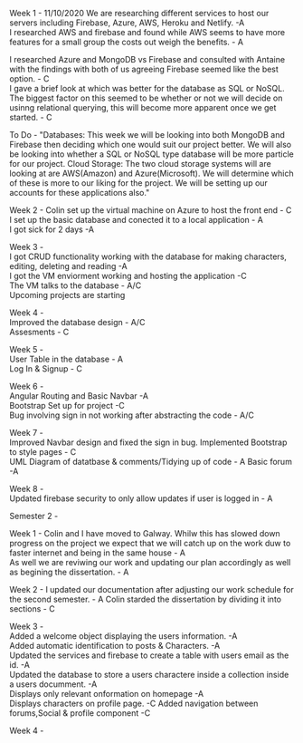 Week 1 - 11/10/2020
We are researching different services to host our servers including Firebase, Azure, AWS, Heroku and Netlify. -A  
I researched AWS and firebase and found while AWS seems to have more features for a small group the costs out weigh the benefits. - A  

I researched Azure and MongoDB vs Firebase and consulted with Antaine with the findings with both of us agreeing Firebase seemed like the best option. - C  
I gave a brief look at which was better for the database as SQL or NoSQL.  The biggest factor on this seemed to be whether or not we will decide on usinng relational querying, this will become more apparent once we get started. - C 

To Do - "Databases:
This week we will be looking into both MongoDB and Firebase then deciding which one would suit our project better.
We will also be looking into whether a SQL or NoSQL type database will be more particle for our project.
Cloud Storage:
The two cloud storage systems will are looking at are AWS(Amazon) and Azure(Microsoft).  We will determine which of these is more to our liking for the project.
We will be setting up our accounts for these applications also."

Week 2 - 
Colin set up the virtual machine on Azure to host the front end - C  
I set up the basic database and conected it to a local application - A  
I got sick for 2 days -A  
  
Week 3 -  
I got CRUD functionality working with the database for making characters, editing, deleting and reading -A  
I got the VM enviorment working and hosting the application -C  
The VM talks to the database - A/C  
Upcoming projects are starting  

Week 4 -  
Improved the database design - A/C  
Assesments - C  

Week 5 -  
User Table in the database - A  
Log In & Signup - C  

Week 6 -  
Angular Routing and Basic Navbar -A  
Bootstrap Set up for project -C  
Bug involving sign in not working after abstracting the code - A/C  

Week 7 -  
Improved Navbar design and fixed the sign in bug. Implemented Bootstrap to style pages - C  
UML Diagram of datatbase & comments/Tidying up of code - A 
Basic forum -A  
  
Week 8 -  
Updated firebase security to only allow updates if user is logged in - A

Semester 2 -  

Week 1 - 
Colin and I have moved to Galway. Whilw this has slowed down progress on the project we expect that we will catch up on the work duw to faster internet and being in the same house - A  
As well we are reviwing our work and updating our plan accordingly as well as begining the dissertation. - A

Week 2 - 
I updated our documentation after adjusting our work schedule for the second semester. - A
Colin starded the dissertation by dividing it into sections - C  
      
Week 3 -  
Added a welcome object displaying the users information.  -A  
Added automatic identification to posts & Characters. -A  
Updated the services and firebase to create a table with users email as the id.  -A  
Updated the database to store  a users charactere inside a collection inside a users documment.  -A  
Displays only relevant onformation on homepage  -A  
Displays characters on profile page.  -C
Added navigation between forums,Social & profile component -C  
  
Week 4 -  


